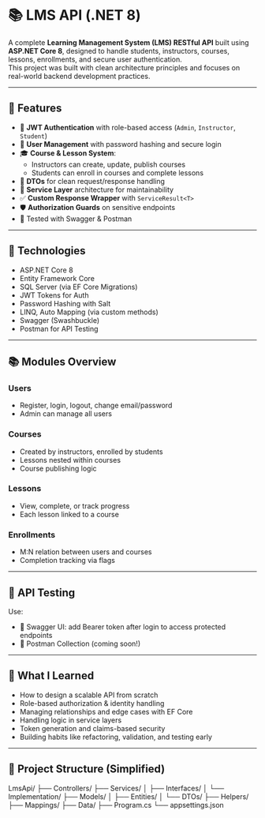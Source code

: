 # 📚 LMS API (.NET 8)

A complete **Learning Management System (LMS) RESTful API** built using **ASP.NET Core 8**, designed to handle students, instructors, courses, lessons, enrollments, and secure user authentication.  
This project was built with clean architecture principles and focuses on real-world backend development practices.

---

## 🚀 Features

- 🔐 **JWT Authentication** with role-based access (`Admin`, `Instructor`, `Student`)
- 👥 **User Management** with password hashing and secure login
- 🎓 **Course & Lesson System**:
  - Instructors can create, update, publish courses
  - Students can enroll in courses and complete lessons
- 📄 **DTOs** for clean request/response handling
- 🔄 **Service Layer** architecture for maintainability
- ✅ **Custom Response Wrapper** with `ServiceResult<T>`
- 🛡 **Authorization Guards** on sensitive endpoints
- 🧪 Tested with Swagger & Postman

---

## 🧱 Technologies

- ASP.NET Core 8
- Entity Framework Core
- SQL Server (via EF Core Migrations)
- JWT Tokens for Auth
- Password Hashing with Salt
- LINQ, Auto Mapping (via custom methods)
- Swagger (Swashbuckle)
- Postman for API Testing

---

## 📚 Modules Overview

### Users
- Register, login, logout, change email/password
- Admin can manage all users

### Courses
- Created by instructors, enrolled by students
- Lessons nested within courses
- Course publishing logic

### Lessons
- View, complete, or track progress
- Each lesson linked to a course

### Enrollments
- M:N relation between users and courses
- Completion tracking via flags

---

## 🧪 API Testing

Use:
- 🔐 Swagger UI: add Bearer token after login to access protected endpoints
- 🧪 Postman Collection (coming soon!)

---

## 🧠 What I Learned

- How to design a scalable API from scratch
- Role-based authorization & identity handling
- Managing relationships and edge cases with EF Core
- Handling logic in service layers
- Token generation and claims-based security
- Building habits like refactoring, validation, and testing early

---

## 📂 Project Structure (Simplified)

LmsApi/
├── Controllers/
├── Services/
│ ├── Interfaces/
│ └── Implementation/
├── Models/
│ ├── Entities/
│ └── DTOs/
├── Helpers/
├── Mappings/
├── Data/
├── Program.cs
└── appsettings.json
